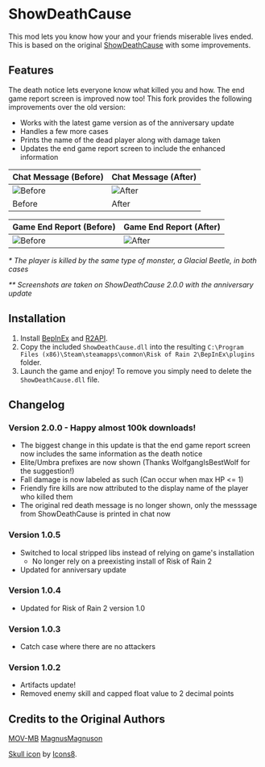 # ShowDeathCause
This mod lets you know how your and your friends miserable lives ended. This is based on the original [ShowDeathCause](https://github.com/MOV-MB/ShowDeathCause) with some improvements.

## Features
The death notice lets everyone know what killed you and how. The end game report screen is improved now too! This fork provides the following improvements over the old version:
- Works with the latest game version as of the anniversary update
- Handles a few more cases
- Prints the name of the dead player along with damage taken
- Updates the end game report screen to include the enhanced information

| Chat Message (Before) | Chat Message (After) |
| ----- | ----- |
| ![Before](ExampleChatBefore.png) | ![After](ExampleChatBefore.png) |
| Before | After |

| Game End Report (Before) | Game End Report (After) |
| ------ | ------ |
| ![Before](ExampleBefore.png) | ![After](ExampleBefore.png) |

_* The player is killed by the same type of monster, a Glacial Beetle, in both cases_

_** Screenshots are taken on ShowDeathCause 2.0.0 with the anniversary update_

## Installation
1. Install [BepInEx](https://thunderstore.io/package/bbepis/BepInExPack/) and [R2API](https://thunderstore.io/package/tristanmcpherson/R2API/).
2. Copy the included `ShowDeathCause.dll` into the resulting `C:\Program Files (x86)\Steam\steamapps\common\Risk of Rain 2\BepInEx\plugins` folder.
3. Launch the game and enjoy! To remove you simply need to delete the `ShowDeathCause.dll` file.

## Changelog
### Version 2.0.0 - Happy almost 100k downloads!
- The biggest change in this update is that the end game report screen now includes the same information as the death notice
- Elite/Umbra prefixes are now shown (Thanks WolfgangIsBestWolf for the suggestion!)
- Fall damage is now labeled as such (Can occur when max HP <= 1)
- Friendly fire kills are now attributed to the display name of the player who killed them
- The original red death message is no longer shown, only the messsage from ShowDeathCause is printed in chat now

### Version 1.0.5
- Switched to local stripped libs instead of relying on game's installation
    - No longer rely on a preexisting install of Risk of Rain 2
- Updated for anniversary update

### Version 1.0.4
- Updated for Risk of Rain 2 version 1.0

### Version 1.0.3
- Catch case where there are no attackers

### Version 1.0.2
- Artifacts update!
- Removed enemy skill and capped float value to 2 decimal points

## Credits to the Original Authors
[MOV-MB](https://github.com/MOV-MB)
[MagnusMagnuson](https://thunderstore.io/package/MagnusMagnuson/)

[Skull icon](https://icons8.com/icons/set/skull) by [Icons8](https://icons8.com).
